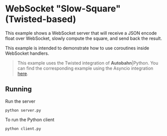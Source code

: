 # WebSocket "Slow-Square" (Twisted-based)

This example shows a WebSocket server that will receive a JSON encode float over WebSocket, slowly compute the square, and send back the result.

This example is intended to demonstrate how to use coroutines inside WebSocket handlers.

> This example uses the Twisted integration of **Autobahn**|Python. You can find the corresponding example using the Asyncio integration [here](https://github.com/crossbario/autobahn-python/tree/master/examples/asyncio/websocket/slowsquare).
> 

## Running

Run the server

    python server.py

To run the Python client

    python client.py
